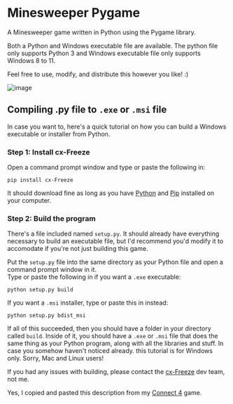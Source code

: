 # Minesweeper Pygame
A Minesweeper game written in Python using the Pygame library.

Both a Python and Windows executable file are available. The python file only supports Python 3 and Windows executable file only supports Windows 8 to 11.

Feel free to use, modify, and distribute this however you like! :)

![image](https://github.com/user-attachments/assets/1c335293-99e8-45df-b0b7-2ab4477d5553)

## Compiling .py file to `.exe` or `.msi` file
In case you want to, here's a quick tutorial on how you can build a Windows executable or installer from Python.

### Step 1: Install cx-Freeze
Open a command prompt window  and type or paste the following in:
```
pip install cx-Freeze
```
It should download fine as long as you have [Python](https://www.python.org/downloads/) and [Pip](https://pypi.org/project/pip/) installed on your computer.

### Step 2: Build the program
There's a file included named `setup.py`. It should already have everything necessary to build an executable file, but I'd recommend you'd modify it to accomodate if you're not just building this game.

Put the `setup.py` file into the same directory as your Python file and open a command prompt window in it.\
Type or paste the following in if you want a `.exe` executable:
```
python setup.py build
```
If you want a `.msi` installer, type or paste this in instead:
```
python setup.py bdist_msi
```
If all of this succeeded, then you should have a folder in your directory called `build`. Inside of it, you should have a `.exe` or `.msi` file that does the same thing as your Python program, along with all the libraries and stuff. In case you somehow haven't noticed already. this tutorial is for Windows only. Sorry, Mac and Linux users!

If you had any issues with building, please contact the [cx-Freeze](https://github.com/marcelotduarte/cx_Freeze?tab=readme-ov-file) dev team, not me.

Yes, I copied and pasted this description from my [Connect 4](https://github.com/las-r/connect-4-pygame) game.
